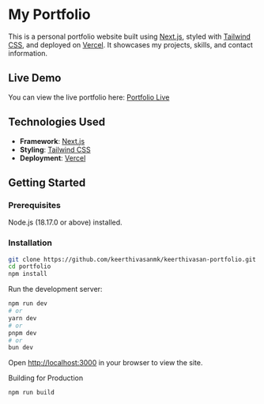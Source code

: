 # My Portfolio

This is a personal portfolio website built using [Next.js](https://nextjs.org/), styled with [Tailwind CSS](https://tailwindcss.com/), and deployed on [Vercel](https://vercel.com/). It showcases my projects, skills, and contact information.

## Live Demo

You can view the live portfolio here: [Portfolio Live](https://keerthivasan-one.vercel.app/)

## Technologies Used

- **Framework**: [Next.js](https://nextjs.org/)
- **Styling**: [Tailwind CSS](https://tailwindcss.com/)
- **Deployment**: [Vercel](https://vercel.com/)

## Getting Started

### Prerequisites

Node.js (18.17.0 or above) installed.

### Installation

```bash
git clone https://github.com/keerthivasanmk/keerthivasan-portfolio.git
cd portfolio
npm install
```

Run the development server:

```bash
npm run dev
# or
yarn dev
# or
pnpm dev
# or
bun dev
```

Open [http://localhost:3000](http://localhost:3000) in your browser to view the site.

Building for Production
```bash
npm run build
```